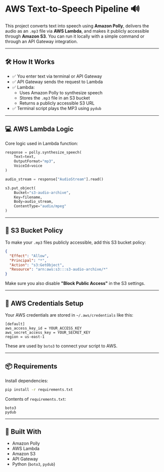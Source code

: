 # AWS Text-to-Speech Pipeline 🔊

This project converts text into speech using **Amazon Polly**, delivers the audio as an `.mp3` file via **AWS Lambda**, and makes it publicly accessible through **Amazon S3**. You can run it locally with a simple command or through an API Gateway integration.

---

## 🛠️ How It Works

- ✅ You enter text via terminal or API Gateway  
- ✅ API Gateway sends the request to Lambda  
- ✅ Lambda:
  - Uses Amazon Polly to synthesize speech
  - Stores the `.mp3` file in an S3 bucket
  - Returns a publicly accessible S3 URL  
- ✅ Terminal script plays the MP3 using `pydub`

---

## 💻 AWS Lambda Logic

Core logic used in Lambda function:

```python
response = polly.synthesize_speech(
    Text=text,
    OutputFormat="mp3",
    VoiceId=voice
)

audio_stream = response["AudioStream"].read()

s3.put_object(
    Bucket="s3-audio-archive",
    Key=filename,
    Body=audio_stream,
    ContentType="audio/mpeg"
)
```

---

## 📡 S3 Bucket Policy

To make your `.mp3` files publicly accessible, add this S3 bucket policy:

```json
{
  "Effect": "Allow",
  "Principal": "*",
  "Action": "s3:GetObject",
  "Resource": "arn:aws:s3:::s3-audio-archive/*"
}
```

Make sure you also disable **"Block Public Access"** in the S3 settings.

---

## 🔐 AWS Credentials Setup

Your AWS credentials are stored in `~/.aws/credentials` like this:

```
[default]
aws_access_key_id = YOUR_ACCESS_KEY
aws_secret_access_key = YOUR_SECRET_KEY
region = us-east-1
```

These are used by `boto3` to connect your script to AWS.

---

## 📦 Requirements

Install dependencies:

```bash
pip install -r requirements.txt
```

Contents of `requirements.txt`:

```
boto3
pydub
```

---

## 🧠 Built With

- Amazon Polly  
- AWS Lambda  
- Amazon S3  
- API Gateway  
- Python (`boto3`, `pydub`)
